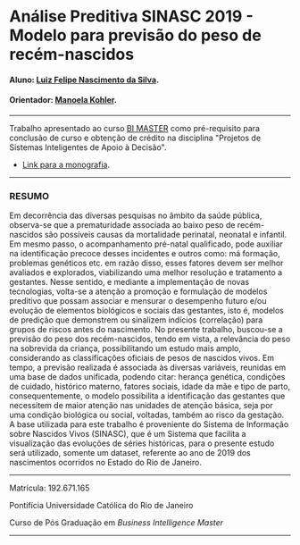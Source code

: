 # Análise Preditiva SINASC 2019 - Modelo para previsão do peso de recém-nascidos

#### Aluno: [Luiz Felipe Nascimento da Silva](https://github.com/lfnas).
#### Orientador: [Manoela Kohler](https://github.com/manoelakohler).

------

Trabalho apresentado ao curso [BI MASTER](https://ica.puc-rio.ai/bi-master) como pré-requisito para conclusão de curso e obtenção de crédito na disciplina "Projetos de Sistemas Inteligentes de Apoio à Decisão".

- [Link para a monografia](---). 

------

### RESUMO

Em decorrência das diversas pesquisas no âmbito da saúde pública, observa-se que a prematuridade associada ao baixo peso de recém-nascidos são possíveis causas da mortalidade perinatal, neonatal e infantil. Em mesmo passo, o acompanhamento pré-natal qualificado, pode auxiliar na identificação precoce desses incidentes e outros como: má formação, problemas genéticos etc. em razão disso, esses fatores devem ser melhor avaliados e explorados, viabilizando uma melhor resolução e tratamento a gestantes. Nesse sentido, e mediante a implementação de novas tecnologias, volta-se a atenção a promoção e formulação de modelos preditivo que possam associar e mensurar o desempenho futuro e/ou evolução de elementos biológicos e sociais das gestantes, isto é, modelos de predição que demonstrem ou sinalizem indícios (correlação) para grupos de riscos antes do nascimento. No presente trabalho, buscou-se a previsão do peso dos recém-nascidos,  tendo em vista, a relevância do peso na sobrevida da criança, possibilitando um estudo mais amplo, considerando as classificações oficiais de pesos de nascidos vivos. Em tempo, a previsão realizada é associada às diversas variáveis, reunidas em uma base de dados unificada, podendo citar: herança genética, condições de cuidado, histórico materno, fatores sociais, idade da mãe e tipo de parto, consequentemente, o modelo possibilita a identificação das gestantes que necessitem de maior atenção nas unidades de atenção básica, seja por uma condição biológica ou social, voltadas, também ao risco da gestação. A base utilizada para este trabalho é proveniente do Sistema de Informação sobre Nascidos Vivos (SINASC), que é um Sistema que facilita a visualização das evoluções de séries históricas, para o presente estudo será utilizado, somente um dataset, referente ao ano de 2019 dos nascimentos ocorridos no Estado do Rio de Janeiro.

------

Matrícula: 192.671.165

Pontifícia Universidade Católica do Rio de Janeiro

Curso de Pós Graduação em *Business Intelligence Master*

-----------------------------------------------------------------------------------------------------------------------------
